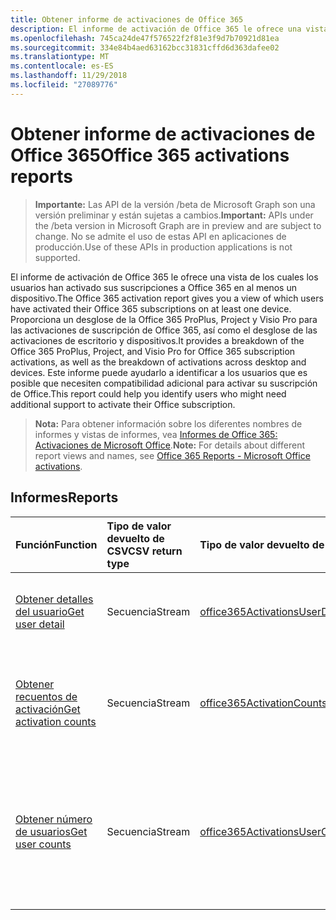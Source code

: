 ```yaml
---
title: Obtener informe de activaciones de Office 365
description: El informe de activación de Office 365 le ofrece una vista de los cuales los usuarios han activado sus suscripciones a Office 365 en al menos un dispositivo. Proporciona un desglose de la Office 365 ProPlus, Project y Visio Pro para las activaciones de suscripción de Office 365, así como el desglose de las activaciones de escritorio y dispositivos. Este informe puede ayudarlo a identificar a los usuarios que es posible que necesiten compatibilidad adicional para activar su suscripción de Office.
ms.openlocfilehash: 745ca24de47f576522f2f81e3f9d7b70921d81ea
ms.sourcegitcommit: 334e84b4aed63162bcc31831cffd6d363dafee02
ms.translationtype: MT
ms.contentlocale: es-ES
ms.lasthandoff: 11/29/2018
ms.locfileid: "27089776"
---
```

# <a name="office-365-activations-reports"></a><span data-ttu-id="8ba32-105">Obtener informe de activaciones de Office 365</span><span class="sxs-lookup"><span data-stu-id="8ba32-105">Office 365 activations reports</span></span>

> <span data-ttu-id="8ba32-106">**Importante:** Las API de la versión /beta de Microsoft Graph son una versión preliminar y están sujetas a cambios.</span><span class="sxs-lookup"><span data-stu-id="8ba32-106">**Important:** APIs under the /beta version in Microsoft Graph are in preview and are subject to change.</span></span> <span data-ttu-id="8ba32-107">No se admite el uso de estas API en aplicaciones de producción.</span><span class="sxs-lookup"><span data-stu-id="8ba32-107">Use of these APIs in production applications is not supported.</span></span>

<span data-ttu-id="8ba32-108">El informe de activación de Office 365 le ofrece una vista de los cuales los usuarios han activado sus suscripciones a Office 365 en al menos un dispositivo.</span><span class="sxs-lookup"><span data-stu-id="8ba32-108">The Office 365 activation report gives you a view of which users have activated their Office 365 subscriptions on at least one device.</span></span> <span data-ttu-id="8ba32-109">Proporciona un desglose de la Office 365 ProPlus, Project y Visio Pro para las activaciones de suscripción de Office 365, así como el desglose de las activaciones de escritorio y dispositivos.</span><span class="sxs-lookup"><span data-stu-id="8ba32-109">It provides a breakdown of the Office 365 ProPlus, Project, and Visio Pro for Office 365 subscription activations, as well as the breakdown of activations across desktop and devices.</span></span> <span data-ttu-id="8ba32-110">Este informe puede ayudarlo a identificar a los usuarios que es posible que necesiten compatibilidad adicional para activar su suscripción de Office.</span><span class="sxs-lookup"><span data-stu-id="8ba32-110">This report could help you identify users who might need additional support to activate their Office subscription.</span></span>

> <span data-ttu-id="8ba32-111">**Nota:** Para obtener información sobre los diferentes nombres de informes y vistas de informes, vea [Informes de Office 365: Activaciones de Microsoft Office](https://support.office.com/client/Office-activations-87c24ae2-82e0-4d1e-be01-c3bcc3f18c60).</span><span class="sxs-lookup"><span data-stu-id="8ba32-111">**Note:** For details about different report views and names, see [Office 365 Reports - Microsoft Office activations](https://support.office.com/client/Office-activations-87c24ae2-82e0-4d1e-be01-c3bcc3f18c60).</span></span>

## <a name="reports"></a><span data-ttu-id="8ba32-112">Informes</span><span class="sxs-lookup"><span data-stu-id="8ba32-112">Reports</span></span>
| <span data-ttu-id="8ba32-113">Función</span><span class="sxs-lookup"><span data-stu-id="8ba32-113">Function</span></span>                                 | <span data-ttu-id="8ba32-114">Tipo de valor devuelto de CSV</span><span class="sxs-lookup"><span data-stu-id="8ba32-114">CSV return type</span></span> | <span data-ttu-id="8ba32-115">Tipo de valor devuelto de JSON</span><span class="sxs-lookup"><span data-stu-id="8ba32-115">JSON return type</span></span>                         | <span data-ttu-id="8ba32-116">Descripción</span><span class="sxs-lookup"><span data-stu-id="8ba32-116">Description</span></span>                              |
| :--------------------------------------- | :-------------- | :--------------------------------------- | ---------------------------------------- |
| [<span data-ttu-id="8ba32-117">Obtener detalles del usuario</span><span class="sxs-lookup"><span data-stu-id="8ba32-117">Get user detail</span></span>](../api/reportroot-getoffice365activationsuserdetail.md) | <span data-ttu-id="8ba32-118">Secuencia</span><span class="sxs-lookup"><span data-stu-id="8ba32-118">Stream</span></span>          | [<span data-ttu-id="8ba32-119">office365ActivationsUserDetail</span><span class="sxs-lookup"><span data-stu-id="8ba32-119">office365ActivationsUserDetail</span></span>](../resources/office365activationsuserdetail.md) | <span data-ttu-id="8ba32-120">Obtiene información sobre qué usuarios activaron Office 365.</span><span class="sxs-lookup"><span data-stu-id="8ba32-120">Get details about users who have activated Office 365.</span></span> |
| [<span data-ttu-id="8ba32-121">Obtener recuentos de activación</span><span class="sxs-lookup"><span data-stu-id="8ba32-121">Get activation counts</span></span>](../api/reportroot-getoffice365activationcounts.md) | <span data-ttu-id="8ba32-122">Secuencia</span><span class="sxs-lookup"><span data-stu-id="8ba32-122">Stream</span></span>          | [<span data-ttu-id="8ba32-123">office365ActivationCounts</span><span class="sxs-lookup"><span data-stu-id="8ba32-123">office365ActivationCounts</span></span>](../resources/office365activationcounts.md) | <span data-ttu-id="8ba32-124">Obtiene el número de activaciones de Office 365 en dispositivos y equipos de escritorio.</span><span class="sxs-lookup"><span data-stu-id="8ba32-124">Get the count of Office 365 activations on desktops and devices.</span></span> |
| [<span data-ttu-id="8ba32-125">Obtener número de usuarios</span><span class="sxs-lookup"><span data-stu-id="8ba32-125">Get user counts</span></span>](../api/reportroot-getoffice365activationsusercounts.md) | <span data-ttu-id="8ba32-126">Secuencia</span><span class="sxs-lookup"><span data-stu-id="8ba32-126">Stream</span></span>          | [<span data-ttu-id="8ba32-127">office365ActivationsUserCounts</span><span class="sxs-lookup"><span data-stu-id="8ba32-127">office365ActivationsUserCounts</span></span>](../resources/office365activationsusercounts.md) | <span data-ttu-id="8ba32-128">Obtiene el número de usuarios habilitados y el número de usuarios que activaron la suscripción de Office en dispositivos o equipos de escritorio.</span><span class="sxs-lookup"><span data-stu-id="8ba32-128">Get the count of users that are enabled and those that have activated the Office subscription on desktop or devices.</span></span> |
